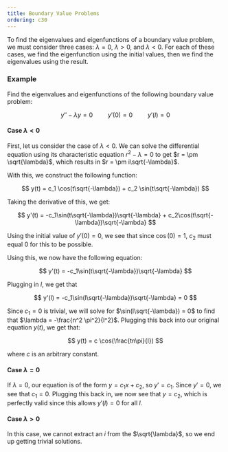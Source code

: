 ```yaml
---
title: Boundary Value Problems
ordering: c30
---
```


To find the eigenvalues and eigenfunctions of a boundary value problem, we must consider three cases: $\lambda = 0$, $\lambda > 0$, and $\lambda < 0$. For each of these cases, we find the eigenfunction using the initial values, then we find the eigenvalues using the result.

### Example

Find the eigenvalues and eigenfunctions of the following boundary value problem:

$$
y'' - \lambda y = 0 \hspace{1cm} y'(0) = 0 \hspace{1cm} y'(l) = 0
$$

#### Case $\lambda < 0$

First, let us consider the case of $\lambda < 0$. We can solve the differential equation using its characteristic equation $r^2 - \lambda = 0$ to get $r = \pm \sqrt{\lambda}$, which results in $r = \pm i\sqrt{-\lambda}$.

With this, we construct the following function:

$$
y(t) = c_1 \cos(t\sqrt{-\lambda}) + c_2 \sin(t\sqrt{-\lambda})
$$

Taking the derivative of this, we get:

$$
y'(t) = -c_1\sin(t\sqrt{-\lambda})\sqrt{-\lambda} + c_2\cos(t\sqrt{-\lambda})\sqrt{-\lambda}
$$

Using the initial value of $y'(0) = 0$, we see that since $\cos(0) = 1$, $c_2$ must equal $0$ for this to be possible.

Using this, we now have the following equation:

$$
y'(t) = -c_1\sin(t\sqrt{-\lambda})\sqrt{-\lambda}
$$

Plugging in $l$, we get that

$$
y'(l) = -c_1\sin(l\sqrt{-\lambda})\sqrt{-\lambda} = 0
$$

Since $c_1 = 0$ is trivial, we will solve for $\sin(l\sqrt{-\lambda}) = 0$ to find that $\lambda = -\frac{n^2 \pi^2}{l^2}$. Plugging this back into our original equation $y(t)$, we get that:

$$
y(t) = c \cos(\frac{tn\pi}{l})
$$

where $c$ is an arbitrary constant.

#### Case $\lambda = 0$

If $\lambda = 0$, our equation is of the form $y = c_1 x + c_2$, so $y' = c_1$. Since $y' = 0$, we see that $c_1 = 0$. Plugging this back in, we now see that $y = c_2$, which is perfectly valid since this allows $y'(l) = 0$ for all $l$.

#### Case $\lambda > 0$

In this case, we cannot extract an $i$ from the $\sqrt{\lambda}$, so we end up getting trivial solutions.
